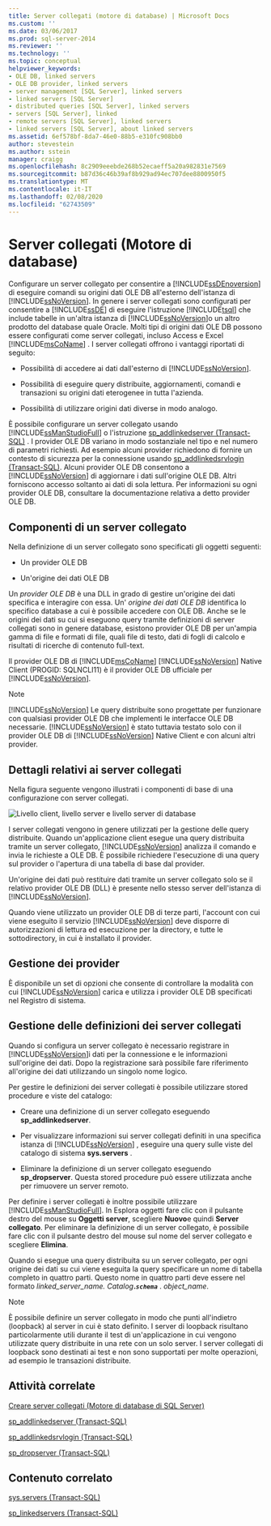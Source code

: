 ```yaml
---
title: Server collegati (motore di database) | Microsoft Docs
ms.custom: ''
ms.date: 03/06/2017
ms.prod: sql-server-2014
ms.reviewer: ''
ms.technology: ''
ms.topic: conceptual
helpviewer_keywords:
- OLE DB, linked servers
- OLE DB provider, linked servers
- server management [SQL Server], linked servers
- linked servers [SQL Server]
- distributed queries [SQL Server], linked servers
- servers [SQL Server], linked
- remote servers [SQL Server], linked servers
- linked servers [SQL Server], about linked servers
ms.assetid: 6ef578bf-8da7-46e0-88b5-e310fc908bb0
author: stevestein
ms.author: sstein
manager: craigg
ms.openlocfilehash: 8c2909eeebde268b52ecaeff5a20a982831e7569
ms.sourcegitcommit: b87d36c46b39af8b929ad94ec707dee8800950f5
ms.translationtype: MT
ms.contentlocale: it-IT
ms.lasthandoff: 02/08/2020
ms.locfileid: "62743509"
---
```

# <a name="linked-servers-database-engine"></a>Server collegati (Motore di database)
  Configurare un server collegato per consentire a [!INCLUDE[ssDEnoversion](../../includes/ssdenoversion-md.md)] di eseguire comandi su origini dati OLE DB all'esterno dell'istanza di [!INCLUDE[ssNoVersion](../../../includes/ssnoversion-md.md)]. In genere i server collegati sono configurati per consentire a [!INCLUDE[ssDE](../../includes/ssde-md.md)] di eseguire l'istruzione [!INCLUDE[tsql](../../includes/tsql-md.md)] che include tabelle in un'altra istanza di [!INCLUDE[ssNoVersion](../../../includes/ssnoversion-md.md)]o un altro prodotto del database quale Oracle. Molti tipi di origini dati OLE DB possono essere configurati come server collegati, incluso Access e Excel [!INCLUDE[msCoName](../../../includes/msconame-md.md)] . I server collegati offrono i vantaggi riportati di seguito:  
  
-   Possibilità di accedere ai dati dall'esterno di [!INCLUDE[ssNoVersion](../../../includes/ssnoversion-md.md)].  
  
-   Possibilità di eseguire query distribuite, aggiornamenti, comandi e transazioni su origini dati eterogenee in tutta l'azienda.  
  
-   Possibilità di utilizzare origini dati diverse in modo analogo.  
  
 È possibile configurare un server collegato usando [!INCLUDE[ssManStudioFull](../../../includes/ssmanstudiofull-md.md)] o l'istruzione [sp_addlinkedserver &#40;Transact-SQL&#41;](/sql/relational-databases/system-stored-procedures/sp-addlinkedserver-transact-sql) . I provider OLE DB variano in modo sostanziale nel tipo e nel numero di parametri richiesti. Ad esempio alcuni provider richiedono di fornire un contesto di sicurezza per la connessione usando [sp_addlinkedsrvlogin &#40;Transact-SQL&#41;](/sql/relational-databases/system-stored-procedures/sp-addlinkedsrvlogin-transact-sql). Alcuni provider OLE DB consentono a [!INCLUDE[ssNoVersion](../../../includes/ssnoversion-md.md)] di aggiornare i dati sull'origine OLE DB. Altri forniscono accesso soltanto ai dati di sola lettura. Per informazioni su ogni provider OLE DB, consultare la documentazione relativa a detto provider OLE DB.  
  
## <a name="linked-server-components"></a>Componenti di un server collegato  
 Nella definizione di un server collegato sono specificati gli oggetti seguenti:  
  
-   Un provider OLE DB  
  
-   Un'origine dei dati OLE DB  
  
 Un *provider OLE DB* è una DLL in grado di gestire un'origine dei dati specifica e interagire con essa. Un' *origine dei dati OLE DB* identifica lo specifico database a cui è possibile accedere con OLE DB. Anche se le origini dei dati su cui si eseguono query tramite definizioni di server collegati sono in genere database, esistono provider OLE DB per un'ampia gamma di file e formati di file, quali file di testo, dati di fogli di calcolo e risultati di ricerche di contenuto full-text.  
  
 Il provider OLE DB di [!INCLUDE[msCoName](../../../includes/msconame-md.md)] [!INCLUDE[ssNoVersion](../../../includes/ssnoversion-md.md)] Native Client (PROGID: SQLNCLI11) è il provider OLE DB ufficiale per [!INCLUDE[ssNoVersion](../../../includes/ssnoversion-md.md)].  
  
> [!NOTE]  
>  [!INCLUDE[ssNoVersion](../../../includes/ssnoversion-md.md)] Le query distribuite sono progettate per funzionare con qualsiasi provider OLE DB che implementi le interfacce OLE DB necessarie. [!INCLUDE[ssNoVersion](../../../includes/ssnoversion-md.md)] è stato tuttavia testato solo con il provider OLE DB di [!INCLUDE[ssNoVersion](../../../includes/ssnoversion-md.md)] Native Client e con alcuni altri provider.  
  
## <a name="linked-server-details"></a>Dettagli relativi ai server collegati  
 Nella figura seguente vengono illustrati i componenti di base di una configurazione con server collegati.  
  
 ![Livello client, livello server e livello server di database](../../database-engine/media/lsvr.gif "Livello client, livello server e livello server di database")  
  
 I server collegati vengono in genere utilizzati per la gestione delle query distribuite. Quando un'applicazione client esegue una query distribuita tramite un server collegato, [!INCLUDE[ssNoVersion](../../../includes/ssnoversion-md.md)] analizza il comando e invia le richieste a OLE DB. È possibile richiedere l'esecuzione di una query sul provider o l'apertura di una tabella di base dal provider.  
  
 Un'origine dei dati può restituire dati tramite un server collegato solo se il relativo provider OLE DB (DLL) è presente nello stesso server dell'istanza di [!INCLUDE[ssNoVersion](../../../includes/ssnoversion-md.md)].  
  
 Quando viene utilizzato un provider OLE DB di terze parti, l'account con cui viene eseguito il servizio [!INCLUDE[ssNoVersion](../../../includes/ssnoversion-md.md)] deve disporre di autorizzazioni di lettura ed esecuzione per la directory, e tutte le sottodirectory, in cui è installato il provider.  
  
## <a name="managing-providers"></a>Gestione dei provider  
 È disponibile un set di opzioni che consente di controllare la modalità con cui [!INCLUDE[ssNoVersion](../../../includes/ssnoversion-md.md)] carica e utilizza i provider OLE DB specificati nel Registro di sistema.  
  
## <a name="managing-linked-server-definitions"></a>Gestione delle definizioni dei server collegati  
 Quando si configura un server collegato è necessario registrare in [!INCLUDE[ssNoVersion](../../../includes/ssnoversion-md.md)]i dati per la connessione e le informazioni sull'origine dei dati. Dopo la registrazione sarà possibile fare riferimento all'origine dei dati utilizzando un singolo nome logico.  
  
 Per gestire le definizioni dei server collegati è possibile utilizzare stored procedure e viste del catalogo:  
  
-   Creare una definizione di un server collegato eseguendo **sp_addlinkedserver**.  
  
-   Per visualizzare informazioni sui server collegati definiti in una specifica istanza di [!INCLUDE[ssNoVersion](../../../includes/ssnoversion-md.md)] , eseguire una query sulle viste del catalogo di sistema **sys.servers** .  
  
-   Eliminare la definizione di un server collegato eseguendo **sp_dropserver**. Questa stored procedure può essere utilizzata anche per rimuovere un server remoto.  
  
 Per definire i server collegati è inoltre possibile utilizzare [!INCLUDE[ssManStudioFull](../../../includes/ssmanstudiofull-md.md)]. In Esplora oggetti fare clic con il pulsante destro del mouse su **Oggetti server**, scegliere **Nuovo**e quindi **Server collegato**. Per eliminare la definizione di un server collegato, è possibile fare clic con il pulsante destro del mouse sul nome del server collegato e scegliere **Elimina**.  
  
 Quando si esegue una query distribuita su un server collegato, per ogni origine dei dati su cui viene eseguita la query specificare un nome di tabella completo in quattro parti. Questo nome in quattro parti deve essere nel formato _linked_server_name. Catalog_**._`schema`_** . _object_name_.  
  
> [!NOTE]  
>  È possibile definire un server collegato in modo che punti all'indietro (loopback) al server in cui è stato definito. I server di loopback risultano particolarmente utili durante il test di un'applicazione in cui vengono utilizzate query distribuite in una rete con un solo server. I server collegati di loopback sono destinati ai test e non sono supportati per molte operazioni, ad esempio le transazioni distribuite.  
  
## <a name="related-tasks"></a>Attività correlate  
 [Creare server collegati &#40;Motore di database di SQL Server&#41;](create-linked-servers-sql-server-database-engine.md)  
  
 [sp_addlinkedserver &#40;Transact-SQL&#41;](/sql/relational-databases/system-stored-procedures/sp-addlinkedserver-transact-sql)  
  
 [sp_addlinkedsrvlogin &#40;Transact-SQL&#41;](/sql/relational-databases/system-stored-procedures/sp-addlinkedsrvlogin-transact-sql)  
  
 [sp_dropserver &#40;Transact-SQL&#41;](/sql/relational-databases/system-stored-procedures/sp-dropserver-transact-sql)  
  
## <a name="related-content"></a>Contenuto correlato  
 [sys.servers &#40;Transact-SQL&#41;](/sql/relational-databases/system-catalog-views/sys-servers-transact-sql)  
  
 [sp_linkedservers &#40;Transact-SQL&#41;](/sql/relational-databases/system-stored-procedures/sp-linkedservers-transact-sql)  
  
  
